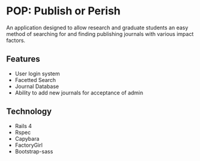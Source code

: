 # POP: Publish or Perish
An application designed to allow research and graduate students an easy method of
searching for and finding publishing journals with various impact factors.

## Features
* User login system
* Facetted Search
* Journal Database
* Ability to add new journals for acceptance of admin

## Technology
* Rails 4
* Rspec
* Capybara
* FactoryGirl
* Bootstrap-sass
